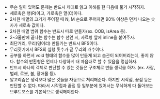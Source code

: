 - 무슨 일이 있어도 문제는 반드시 제대로 읽고 이해를 한 다음에 풀기 시작하자.
- 세로축은 행(R)이고, 가로축은 열(C)이다.
- 2차원 배열의 크기가 주어질 때 N, M 순으로 주어지면 90% 이상은 먼저 나오는 숫자가 세로축 값이다.
- 2차원 배열 범위 함수는 반드시 따로 만들자(ex. OOB, isArea 등).
- 2~3줄만에 끝나는 함수는 함수 선언 시, 자료형 앞에 inline을 붙여주자.
- 최단거리, 무리(덩어리) 만들기는 반드시 BFS이다.
- 무리짓기에서 BFS의 실행 횟수가 곧 무리의 개수이다.
- 공부를 하면서 void 형태의 함수를 많이 만들게 되고 습관이 되어버리는데, 좋지 않다. 함수의 반환형은 언제나 다양하게 내 마음대로 할 수 있음을 명심하자.
- 반드시 하나의 객체로 판단할 수 있는 것들은 구조체로 만들 생각을 하자. (ex. 사람, 벌레, 로봇, 불, 장애물 등).
- 알고리즘은 생각보다 많은 것들을 자동으로 처리해준다. 하지만 시작점, 끝점 등은 판단할 수 없다. 따라서 시작점과 끝점 등 일부분에 있어서는 무식하게 다 돌아보는 브루트포스를 기본적으로 생각해야한다.
